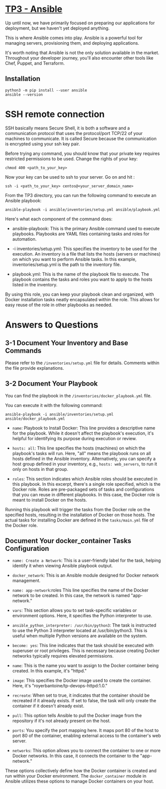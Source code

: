 # [TP3 - Ansible](http://school.pages.takima.io/devops-resources/ch3-discover-ansible-tp/)


Up until now, we have primarily focused on preparing our applications for deployment, but we haven't yet deployed anything.

This is where Ansible comes into play. Ansible is a powerful tool for managing servers, provisioning them, and deploying applications.

It's worth noting that Ansible is not the only solution available in the market. Throughout your developer journey, you'll also encounter other tools like Chef, Puppet, and Terraform.

## Installation

```shell
python3 -m pip install --user ansible
ansible --version
````


# SSH remote connection

SSH basically means Secure Shell, it is both a software and a communication protocol that uses the protocol/port TCP/22 of your machines to communicate. It is called Secure because the communication is encrypted using your ssh key pair.

Before trying any command, you should know that your private key requires restricted permissions to be used. Change the rights of your key:
```shell
chmod 400 <path_to_your_key> 
```
Now your key can be used to ssh to your server. Go on and hit :
```shell
ssh -i <path_to_your_key> centos@<your_server_domain_name>
```

From the TP3 directory, you can run the following command to execute an Ansible playbook:

```shell
ansible-playbook -i ansible/inventories/setup.yml ansible/playbook.yml
```
Here's what each component of the command does:

 - ansible-playbook: This is the primary Ansible command used to execute playbooks. Playbooks are YAML files containing tasks and roles for automation.

 - -i inventories/setup.yml: This specifies the inventory to be used for the execution. An inventory is a file that lists the hosts (servers or machines) on which you want to perform Ansible tasks. In this example, inventories/setup.yml is the path to the inventory file.

 - playbook.yml: This is the name of the playbook file to execute. The playbook contains the tasks and roles you want to apply to the hosts listed in the inventory.

By using this role, you can keep your playbook clean and organized, with Docker installation tasks neatly encapsulated within the role. This allows for easy reuse of the role in other playbooks as needed.

# Answers to Questions

## 3-1 Document Your Inventory and Base Commands

Please refer to the `/inventories/setup.yml` file for details. Comments within the file provide explanations.

## 3-2 Document Your Playbook

You can find the playbook in the `/inventories/docker_playbook.yml` file.

You can execute it with the following command:

```shell
ansible-playbook -i ansible/inventories/setup.yml ansible/docker_playbook.yml
```

 - `name`: Playbook to Install Docker: This line provides a descriptive name for the playbook. While it doesn't affect the playbook's execution, it's helpful for identifying its purpose during execution or review.

 - `hosts: all`: This line specifies the hosts (machines) on which the playbook's tasks will run. Here, "all" means the playbook runs on all hosts defined in the Ansible inventory. Alternatively, you can specify a host group defined in your inventory, e.g., `hosts: web_servers`, to run it only on hosts in that group.

 - `roles`: This section indicates which Ansible roles should be executed in this playbook. In this excerpt, there's a single role specified, which is the Docker role. Roles are pre-packaged sets of tasks and configurations that you can reuse in different playbooks. In this case, the Docker role is meant to install Docker on the hosts.

Running this playbook will trigger the tasks from the Docker role on the specified hosts, resulting in the installation of Docker on those hosts. The actual tasks for installing Docker are defined in the `tasks/main.yml` file of the Docker role.

## Document Your docker_container Tasks Configuration

 - `name: Create a Network`: This is a user-friendly label for the task, helping identify it when viewing Ansible playbook output.

 - `docker_network`: This is an Ansible module designed for Docker network management.

 - `name: app-network`:roles This line specifies the name of the Docker network to be created. In this case, the network is named "app-network."

 - `vars`: This section allows you to set task-specific variables or environment options. Here, it specifies the Python interpreter to use.

 - `ansible_python_interpreter: /usr/bin/python3`: The task is instructed to use the Python 3 interpreter located at /usr/bin/python3. This is useful when multiple Python versions are available on the system.

 - `become: yes`: This line indicates that the task should be executed with superuser or root privileges. This is necessary because creating Docker networks typically requires elevated permissions.

 - `name`: This is the name you want to assign to the Docker container being created. In this example, it's "httpd."

 - `image`: This specifies the Docker image used to create the container. Here, it's "royerbantoine/tp-devops-httpd:1.0."

 - `recreate`: When set to true, it indicates that the container should be recreated if it already exists. If set to false, the task will only create the container if it doesn't already exist.

 - `pull`: This option tells Ansible to pull the Docker image from the repository if it's not already present on the host.

 - `ports`: You specify the port mapping here. It maps port 80 of the host to port 80 of the container, enabling external access to the container's web server.

 - `networks`: This option allows you to connect the container to one or more Docker networks. In this case, it connects the container to the "app-network."

These options collectively define how the Docker container is created and run within your Docker environment. The `docker_container` module in Ansible utilizes these options to manage Docker containers on your host.

